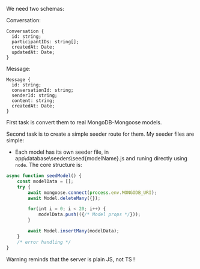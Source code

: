 We need two schemas:

Conversation:

```
Conversation {
  id: string;
  participantIDs: string[];
  createdAt: Date;
  updatedAt: Date;
}
```

Message:

```
Message {
  id: string;
  conversationId: string;
  senderId: string;
  content: string;
  createdAt: Date;
}
```

First task is convert them to real MongoDB-Mongoose models.

Second task is to create a simple seeder route for them. My seeder files are simple:

- Each model has its own seeder file, in app\database\seeders\seed{modelName}.js and runing directly using `node`.
  The core structure is:

```js
async function seedModel() {
    const modelData = [];
    try {
        await mongoose.connect(process.env.MONGODB_URI);
        await Model.deleteMany({});

        for(int i = 0; i < 20; i++) {
            modelData.push(({/* Model props */}));
        }

        await Model.insertMany(modelData);
    }
    /* error handling */
}
```

Warning reminds that the server is plain JS, not TS !
